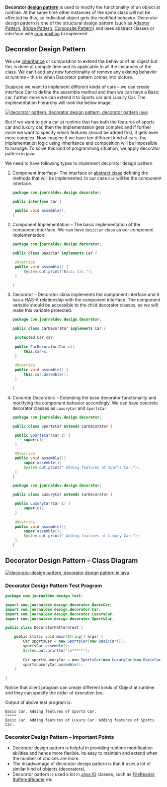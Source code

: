 **Decorator [design pattern](https://www.journaldev.com/1827/java-design-patterns-example-tutorial)** is used to modify the functionality of an object at runtime. At the same time other instances of the same class will not be affected by this, so individual object gets the modified behavior. Decorator design pattern is one of the structural design pattern (such as [Adapter Pattern](https://www.journaldev.com/1487/adapter-design-pattern-java), [Bridge Pattern](https://www.journaldev.com/1491/bridge-design-pattern-java), [Composite Pattern](https://www.journaldev.com/1535/composite-design-pattern-in-java)) and uses abstract classes or interface with [composition](https://www.journaldev.com/1325/composition-in-java-example) to implement.



## Decorator Design Pattern

We use [inheritance](https://www.journaldev.com/644/inheritance-java-example) or composition to extend the behavior of an object but this is done at compile time and its applicable to all the instances of the class. We can’t add any new functionality of remove any existing behavior at runtime – this is when Decorator pattern comes into picture.

Suppose we want to implement different kinds of cars – we can create interface Car to define the assemble method and then we can have a Basic car, further more we can extend it to Sports car and Luxury Car. The implementation hierarchy will look like below image.

[![decorator pattern, decorator design pattern, decorator pattern java](https://cdn.journaldev.com/wp-content/uploads/2013/07/inheritance-hierarchy-450x318.png)](https://cdn.journaldev.com/wp-content/uploads/2013/07/inheritance-hierarchy.png)

But if we want to get a car at runtime that has both the features of sports car and luxury car, then the implementation gets complex and if further more we want to specify which features should be added first, it gets even more complex. Now imagine if we have ten different kind of cars, the implementation logic using inheritance and composition will be impossible to manage. To solve this kind of programming situation, we apply decorator pattern in java.



We need to have following types to implement decorator design pattern.

1. Component Interface– The interface or [abstract class](https://www.journaldev.com/1582/abstract-class-in-java) defining the methods that will be implemented. In our case `Car` will be the component interface.

   ```java
   package com.journaldev.design.decorator;
   
   public interface Car {
   
   	public void assemble();
   }
   ```

2. Component Implementation – The basic implementation of the component interface. We can have `BasicCar` class as our component implementation.

   ```java
   package com.journaldev.design.decorator;
   
   public class BasicCar implements Car {
   
   	@Override
   	public void assemble() {
   		System.out.print("Basic Car.");
   	}
   
   }
   ```

3. Decorator – Decorator class implements the component interface and it has a HAS-A relationship with the component interface. The component variable should be accessible to the child decorator classes, so we will make this variable protected.

   ```java
   package com.journaldev.design.decorator;
   
   public class CarDecorator implements Car {
   
   	protected Car car;
   	
   	public CarDecorator(Car c){
   		this.car=c;
   	}
   	
   	@Override
   	public void assemble() {
   		this.car.assemble();
   	}
   
   }
   ```

4. Concrete Decorators – Extending the base decorator functionality and modifying the component behavior accordingly. We can have concrete decorator classes as `LuxuryCar` and `SportsCar` 

   ```java
   package com.journaldev.design.decorator;
   
   public class SportsCar extends CarDecorator {
   
   	public SportsCar(Car c) {
   		super(c);
   	}
   
   	@Override
   	public void assemble(){
   		super.assemble();
   		System.out.print(" Adding features of Sports Car.");
   	}
   }
   ```

   ```java
   package com.journaldev.design.decorator;
   
   public class LuxuryCar extends CarDecorator {
   
   	public LuxuryCar(Car c) {
   		super(c);
   	}
   	
   	@Override
   	public void assemble(){
   		super.assemble();
   		System.out.print(" Adding features of Luxury Car.");
   	}
   }
   ```

## Decorator Design Pattern – Class Diagram

[![decorator design pattern, decorator design pattern in java](https://cdn.journaldev.com/wp-content/uploads/2013/07/decorator-pattern-450x312.png)](https://cdn.journaldev.com/wp-content/uploads/2013/07/decorator-pattern.png)

### Decorator Design Pattern Test Program

```java
package com.journaldev.design.test;

import com.journaldev.design.decorator.BasicCar;
import com.journaldev.design.decorator.Car;
import com.journaldev.design.decorator.LuxuryCar;
import com.journaldev.design.decorator.SportsCar;

public class DecoratorPatternTest {

	public static void main(String[] args) {
		Car sportsCar = new SportsCar(new BasicCar());
		sportsCar.assemble();
		System.out.println("\n*****");
		
		Car sportsLuxuryCar = new SportsCar(new LuxuryCar(new BasicCar()));
		sportsLuxuryCar.assemble();
	}

}
```

Notice that client program can create different kinds of Object at runtime and they can specify the order of execution too.

Output of above test program is:

```shell
Basic Car. Adding features of Sports Car.
*****
Basic Car. Adding features of Luxury Car. Adding features of Sports Car.
```

### Decorator Design Pattern – Important Points

- Decorator design pattern is helpful in providing runtime modification abilities and hence more flexible. Its easy to maintain and extend when the number of choices are more.
- The disadvantage of decorator design pattern is that it uses a lot of similar kind of objects (decorators).
- Decorator pattern is used a lot in [Java IO](https://www.journaldev.com/942/java-io-tutorial) classes, such as [FileReader, BufferedReader](https://www.journaldev.com/867/java-read-text-file) etc.



